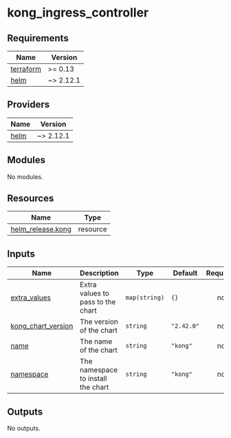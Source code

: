 # kong_ingress_controller

<!-- BEGIN_TF_DOCS -->
## Requirements

| Name | Version |
|------|---------|
| <a name="requirement_terraform"></a> [terraform](#requirement\_terraform) | >= 0.13 |
| <a name="requirement_helm"></a> [helm](#requirement\_helm) | ~> 2.12.1 |

## Providers

| Name | Version |
|------|---------|
| <a name="provider_helm"></a> [helm](#provider\_helm) | ~> 2.12.1 |

## Modules

No modules.

## Resources

| Name | Type |
|------|------|
| [helm_release.kong](https://registry.terraform.io/providers/hashicorp/helm/latest/docs/resources/release) | resource |

## Inputs

| Name | Description | Type | Default | Required |
|------|-------------|------|---------|:--------:|
| <a name="input_extra_values"></a> [extra\_values](#input\_extra\_values) | Extra values to pass to the chart | `map(string)` | `{}` | no |
| <a name="input_kong_chart_version"></a> [kong\_chart\_version](#input\_kong\_chart\_version) | The version of the chart | `string` | `"2.42.0"` | no |
| <a name="input_name"></a> [name](#input\_name) | The name of the chart | `string` | `"kong"` | no |
| <a name="input_namespace"></a> [namespace](#input\_namespace) | The namespace to install the chart | `string` | `"kong"` | no |

## Outputs

No outputs.
<!-- END_TF_DOCS -->
